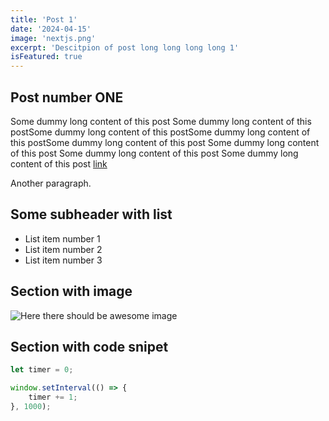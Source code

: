 ```yaml
---
title: 'Post 1'
date: '2024-04-15'
image: 'nextjs.png'
excerpt: 'Descitpion of post long long long long 1'
isFeatured: true
---
```


## Post number ONE

Some dummy long content of this post Some dummy long content of this postSome dummy long content of this postSome dummy long content of this postSome dummy long content of this post Some dummy long content of this post Some dummy long content of this post Some dummy long content of this post [link](https://google.com)

Another paragraph.

## Some subheader with list

-   List item number 1
-   List item number 2
-   List item number 3

## Section with image

![Here there should be awesome image](nextjs.png)

## Section with code snipet

```js
let timer = 0;

window.setInterval(() => {
    timer += 1;
}, 1000);
```
